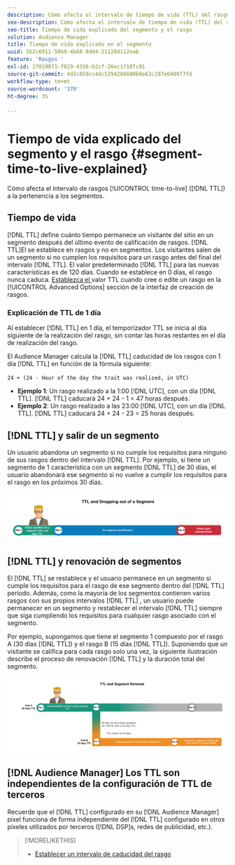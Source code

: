 ```yaml
---
description: Cómo afecta el intervalo de tiempo de vida (TTL) del rasgo a la pertenencia al segmento.
seo-description: Cómo afecta el intervalo de tiempo de vida (TTL) del rasgo a la pertenencia al segmento.
seo-title: Tiempo de vida explicado del segmento y el rasgo
solution: Audience Manager
title: Tiempo de vida explicado en el segmento
uuid: 5b2c6911-50b9-4b68-9dd4-21128d112eab
feature: 'Rasgos '
exl-id: 2f019071-f829-4336-b2cf-26ec1f18fc91
source-git-commit: 4d3c859cc4dc5294286680b0e63c287e0409f7fd
workflow-type: tm+mt
source-wordcount: '370'
ht-degree: 3%

---
```


# Tiempo de vida explicado del segmento y el rasgo {#segment-time-to-live-explained}

Cómo afecta el intervalo de rasgos [!UICONTROL time-to-live] ([!DNL TTL]) a la pertenencia a los segmentos.

<!-- segment-ttl-explained.xml -->

## Tiempo de vida

[!DNL TTL] define cuánto tiempo permanece un visitante del sitio en un segmento después del último evento de calificación de rasgos. [!DNL TTL]El se establece en rasgos y no en segmentos. Los visitantes salen de un segmento si no cumplen los requisitos para un rasgo antes del final del intervalo [!DNL TTL]. El valor predeterminado [!DNL TTL] para las nuevas características es de 120 días. Cuando se establece en 0 días, el rasgo nunca caduca. [Establezca el ](../../features/traits/create-onboarded-rule-based-traits.md#set-expiration-interval) valor TTL cuando cree o edite un rasgo en la  [!UICONTROL Advanced Options] sección de la interfaz de creación de rasgos.

### Explicación de TTL de 1 día

Al establecer [!DNL TTL] en 1 día, el temporizador TTL se inicia al día siguiente de la realización del rasgo, sin contar las horas restantes en el día de realización del rasgo.

El Audience Manager calcula la [!DNL TTL] caducidad de los rasgos con 1 día [!DNL TTL] en función de la fórmula siguiente:

`24 + (24 - Hour of the day the trait was realized, in UTC)`

* **Ejemplo 1**: Un rasgo realizado a la 1:00  [!DNL UTC], con un día  [!DNL TTL]. [!DNL TTL] caducará 24 + 24 - 1 = 47 horas después.
* **Ejemplo 2**: Un rasgo realizado a las 23:00  [!DNL UTC], con un día  [!DNL TTL]. [!DNL TTL] caducará 24 + 24 - 23 = 25 horas después.

## [!DNL TTL] y salir de un segmento

Un usuario abandona un segmento si no cumple los requisitos para ninguno de sus rasgos dentro del intervalo [!DNL TTL]. Por ejemplo, si tiene un segmento de 1 característica con un segmento [!DNL TTL] de 30 días, el usuario abandonará ese segmento si no vuelve a cumplir los requisitos para el rasgo en los próximos 30 días.

![](assets/ttl-explained.png)

## [!DNL TTL] y renovación de segmentos

El [!DNL TTL] se restablece y el usuario permanece en un segmento si cumple los requisitos para el rasgo de ese segmento dentro del [!DNL TTL] período. Además, como la mayoría de los segmentos contienen varios rasgos con sus propios intervalos [!DNL TTL] , un usuario puede permanecer en un segmento y restablecer el intervalo [!DNL TTL] siempre que siga cumpliendo los requisitos para cualquier rasgo asociado con el segmento.

Por ejemplo, supongamos que tiene el segmento 1 compuesto por el rasgo A (30 días [!DNL TTL]) y el rasgo B (15 días [!DNL TTL]). Suponiendo que un visitante se califica para cada rasgo solo una vez, la siguiente ilustración describe el proceso de renovación [!DNL TTL] y la duración total del segmento.

![](assets/ttl-renewal.png)

## [!DNL Audience Manager] Los TTL son independientes de la configuración de TTL de terceros

Recuerde que el [!DNL TTL] configurado en su [!DNL Audience Manager] píxel funciona de forma independiente del [!DNL TTL] configurado en otros píxeles utilizados por terceros ([!DNL DSP]s, redes de publicidad, etc.).

>[!MORELIKETHIS]
>
>* [Establecer un intervalo de caducidad del rasgo](../../features/traits/create-onboarded-rule-based-traits.md#set-expiration-interval)

